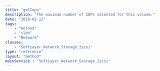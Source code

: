```yaml
---
title: "getIops"
description: "The maximum number of IOPs selected for this volume."
date: "2018-02-12"
tags:
    - "method"
    - "sldn"
    - "Network"
classes:
    - "SoftLayer_Network_Storage_Iscsi"
type: "reference"
layout: "method"
mainService : "SoftLayer_Network_Storage_Iscsi"
---
```

